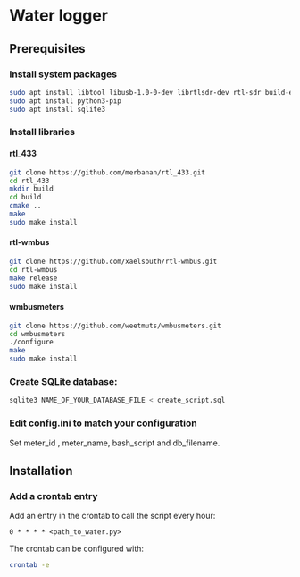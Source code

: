# Water logger

## Prerequisites

### Install system packages
```bash
sudo apt install libtool libusb-1.0-0-dev librtlsdr-dev rtl-sdr build-essential autoconf cmake pkg-config
sudo apt install python3-pip
sudo apt install sqlite3
```

### Install libraries

#### rtl_433
```bash
git clone https://github.com/merbanan/rtl_433.git
cd rtl_433
mkdir build
cd build
cmake ..
make
sudo make install
```

#### rtl-wmbus
```bash
git clone https://github.com/xaelsouth/rtl-wmbus.git
cd rtl-wmbus
make release
sudo make install
```

#### wmbusmeters
```bash
git clone https://github.com/weetmuts/wmbusmeters.git
cd wmbusmeters
./configure
make
sudo make install
```

### Create SQLite database:
```bash
sqlite3 NAME_OF_YOUR_DATABASE_FILE < create_script.sql
```

### Edit config.ini to match your configuration
Set meter_id , meter_name, bash_script and db_filename.

## Installation

### Add a crontab entry
Add an entry in the crontab to call the script every hour: 
```
0 * * * * <path_to_water.py>
```
The crontab can be configured with:
```bash
crontab -e
```
